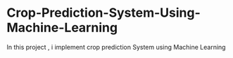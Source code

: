 # Crop-Prediction-System-Using-Machine-Learning
In this project , i implement crop prediction System using Machine Learning 
